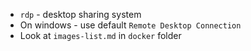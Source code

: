 * `rdp` - desktop sharing system
* On windows - use default `Remote Desktop Connection`
* Look at `images-list.md` in `docker` folder
